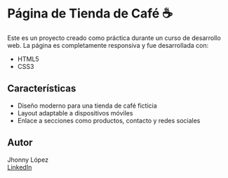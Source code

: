 # Página de Tienda de Café ☕

Este es un proyecto creado como práctica durante un curso de desarrollo web. La página es completamente responsiva y fue desarrollada con:

- HTML5
- CSS3

## Características

- Diseño moderno para una tienda de café ficticia
- Layout adaptable a dispositivos móviles
- Enlace a secciones como productos, contacto y redes sociales

## Autor

Jhonny López  
[LinkedIn](https://www.linkedin.com/in/jhonny-andres-lopez-jaramillo-674106a8)
